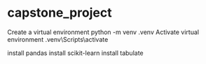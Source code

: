 # capstone_project
Create a virtual environment python -m venv .venv
Activate virtual environment .venv\Scripts\activate

install pandas
install scikit-learn
install tabulate